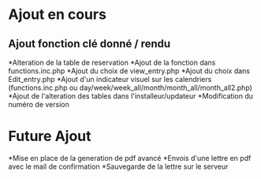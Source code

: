 # Ajout en cours
## Ajout fonction clé donné / rendu
*Alteration de la table de reservation
*Ajout de la fonction dans functions.inc.php
*Ajout du choix de view_entry.php
*Ajout du choix dans Edit_entry.php
*Ajout d'un indicateur visuel sur les calendriers (functions.inc.php ou day/week/week_all/month/month_all/month_all2.php)
*Ajout de l'alteration des tables dans l'installeur/updateur
*Modification du numéro de version

# Future Ajout
*Mise en place de la generation de pdf avancé
*Envois d'une lettre en pdf avec le mail de confirmation
*Sauvegarde de la lettre sur le serveur